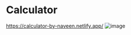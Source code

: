 # Calculator
https://calculator-by-naveen.netlify.app/
![image](https://github.com/naveenmenariya/Calculator/assets/123303605/ccd60776-1969-466c-ad56-3a6cc431ed22)
